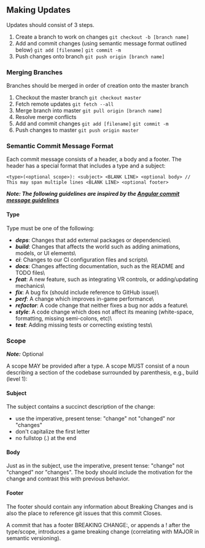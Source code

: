 
## Making Updates

Updates should consist of 3 steps.

1. Create a branch to work on changes `git checkout -b [branch name]`
2. Add and commit changes (using semantic message format outlined below) `git add [filename]` `git commit -m`
3. Push changes onto branch `git push origin [branch name]`

### Merging Branches

Branches should be merged in order of creation onto the master branch

1. Checkout the master branch `git checkout master`
2. Fetch remote updates `git fetch --all`
3. Merge branch into master `git pull origin [branch name]`
4. Resolve merge conflicts
5. Add and commit changes `git add [filename]` `git commit -m`
6. Push changes to master `git push origin master`

### Semantic Commit Message Format

Each commit message consists of a header, a body and a footer. The header has a special format that includes a type and a subject:

`<type>(<optional scope>): <subject> <BLANK LINE> <optional body> // This may span multiple lines <BLANK LINE> <optional footer>`

***Note: The following guidelines are inspired by the [Angular commit message guidelines](https://github.com/angular/angular/blob/22b96b9/CONTRIBUTING.md#-commit-message-guidelines)***

#### Type

Type must be one of the following:

- ***deps***: Changes that add external packages or dependencies\
- ***build***: Changes that affects the world such as adding animations, models, or UI elements\ 
- ***ci***: Changes to our CI configuration files and scripts\ 
- ***docs***: Changes affecting documentation, such as the README and TODO files\ 
- ***feat***: A new feature, such as integrating VR controls, or adding/updating mechanics\ 
- ***fix***: A bug fix (should include reference to GitHub issue)\ 
- ***perf***: A change which improves in-game performance\ 
- ***refactor***: A code change that neither fixes a bug nor adds a feature\ 
- ***style***: A code change which does not affect its meaning (white-space, formatting, missing semi-colons, etc)\ 
- ***test***: Adding missing tests or correcting existing tests\

### Scope

***Note:*** Optional

A scope MAY be provided after a type. A scope MUST consist of a noun describing a section of the codebase surrounded by parenthesis, e.g., build (level 1):

#### Subject

The subject contains a succinct description of the change:

- use the imperative, present tense: "change" not "changed" nor "changes" 
- don't capitalize the first letter 
- no fullstop (.) at the end

#### Body

Just as in the subject, use the imperative, present tense: "change" not "changed" nor "changes". The body should include the motivation for the change and contrast this with previous behavior.

#### Footer

The footer should contain any information about Breaking Changes and is also the place to reference git issues that this commit Closes.

A commit that has a footer BREAKING CHANGE:, or appends a ! after the type/scope, introduces a game breaking change (correlating with MAJOR in semantic versioning).
